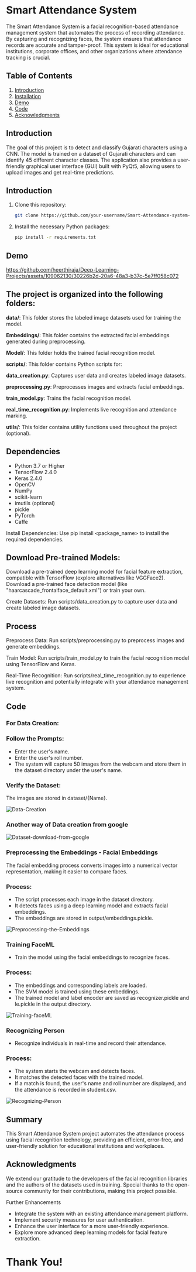 # Smart Attendance System

The Smart Attendance System is a facial recognition-based attendance management system that automates the process of recording attendance. By capturing and recognizing faces, the system ensures that attendance records are accurate and tamper-proof. This system is ideal for educational institutions, corporate offices, and other organizations where attendance tracking is crucial.

## Table of Contents

1. [Introduction](#introduction)
2. [Installation](#installation)
3. [Demo](#demo)
4. [Code](#Code)
5. [Acknowledgments](#acknowledgments)

## Introduction

The goal of this project is to detect and classify Gujarati characters using a CNN. The model is trained on a dataset of Gujarati characters and can identify 45 different character classes. The application also provides a user-friendly graphical user interface (GUI) built with PyQt5, allowing users to upload images and get real-time predictions.

## Introduction

1. Clone this repository:

    ```bash
    git clone https://github.com/your-username/Smart-Attendance-system-using-DL.git
    ```

2. Install the necessary Python packages:

    ```bash
    pip install -r requirements.txt
    ```


## Demo

https://github.com/heerthiraja/Deep-Learning-Projects/assets/109062130/30226b2d-20a6-48a3-b37c-5e7ff058c072



## The project is organized into the following folders:


**data/**: This folder stores the labeled image datasets used for training the model.

**Embeddings/**: This folder contains the extracted facial embeddings generated during preprocessing.

**Model/**: This folder holds the trained facial recognition model.

**scripts/**: This folder contains Python scripts for:

**data_creation.py**: Captures user data and creates labeled image datasets.

**preprocessing.py**: Preprocesses images and extracts facial embeddings.

**train_model.py**: Trains the facial recognition model.

**real_time_recognition.py**: Implements live recognition and attendance marking.

**utils/**: This folder contains utility functions used throughout the project (optional).


## Dependencies

- Python 3.7 or Higher
- TensorFlow 2.4.0
- Keras 2.4.0
- OpenCV
- NumPy
- scikit-learn
- imutils (optional)
- pickle
- PyTorch
- Caffe


Install Dependencies: Use pip install <package_name> to install the required dependencies.


## Download Pre-trained Models:

Download a pre-trained deep learning model for facial feature extraction, compatible with TensorFlow (explore alternatives like VGGFace2).
Download a pre-trained face detection model (like "haarcascade_frontalface_default.xml") or train your own.

Create Datasets: Run scripts/data_creation.py to capture user data and create labeled image datasets.

## Process

Preprocess Data: Run scripts/preprocessing.py to preprocess images and generate embeddings.

Train Model: Run scripts/train_model.py to train the facial recognition model using TensorFlow and Keras.

Real-Time Recognition: Run scripts/real_time_recognition.py to experience live recognition and potentially integrate with your attendance management system.



## Code

### For Data Creation:

### Follow the Prompts:

- Enter the user's name.
- Enter the user's roll number.
- The system will capture 50 images from the webcam and store them in the dataset directory under the user's name.

### Verify the Dataset:

The images are stored in dataset/{Name}.

![Data-Creation](https://github.com/heerthiraja/Deep-Learning-Projects/assets/109062130/d66adcb1-5f4a-421e-9e9c-4464d0e9f3b5)

### Another way of Data creation from google

![Dataset-download-from-google](https://github.com/heerthiraja/Deep-Learning-Projects/assets/109062130/1f345fd2-f019-4059-ba44-e2f36337c980)

### Preprocessing the Embeddings - Facial Embeddings

The facial embedding process converts images into a numerical vector representation, making it easier to compare faces.

### Process:

- The script processes each image in the dataset directory.
- It detects faces using a deep learning model and extracts facial embeddings.
- The embeddings are stored in output/embeddings.pickle.


![Preprocessing-the-Embeddings](https://github.com/heerthiraja/Deep-Learning-Projects/assets/109062130/a830a8c3-a3ee-42e2-ab71-8312c9ee7724)

### Training FaceML
- Train the model using the facial embeddings to recognize faces.

### Process:

- The embeddings and corresponding labels are loaded.
- The SVM model is trained using these embeddings.
- The trained model and label encoder are saved as recognizer.pickle and le.pickle in the output directory.


![Training-faceML](https://github.com/heerthiraja/Deep-Learning-Projects/assets/109062130/857c949b-d054-440e-9ac5-61c310fae478)

### Recognizing Person

- Recognize individuals in real-time and record their attendance.

### Process:

- The system starts the webcam and detects faces.
- It matches the detected faces with the trained model.
- If a match is found, the user's name and roll number are displayed, and the attendance is recorded in student.csv.


![Recognizing-Person](https://github.com/heerthiraja/Deep-Learning-Projects/assets/109062130/9f8d0839-2d9c-4191-9803-37410b95fc7c)


## Summary

This Smart Attendance System project automates the attendance process using facial recognition technology, providing an efficient, error-free, and user-friendly solution for educational institutions and workplaces.

## Acknowledgments

We extend our gratitude to the developers of the facial recognition libraries and the authors of the datasets used in training. Special thanks to the open-source community for their contributions, making this project possible.


Further Enhancements

- Integrate the system with an existing attendance management platform.
- Implement security measures for user authentication.
- Enhance the user interface for a more user-friendly experience.
- Explore more advanced deep learning models for facial feature extraction.

# Thank You!


